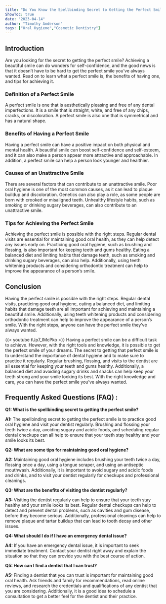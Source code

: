 ```yaml
---
title: "Do You Know the Spellbinding Secret to Getting the Perfect Smile? Find Out Here!"
ShowToc: true 
date: "2023-04-14"
author: "Timothy Anderson" 
tags: ["Oral Hygiene","Cosmetic Dentistry"]
---
```

## Introduction

Are you looking for the secret to getting the perfect smile? Achieving a beautiful smile can do wonders for self-confidence, and the good news is that it doesn’t have to be hard to get the perfect smile you’ve always wanted. Read on to learn what a perfect smile is, the benefits of having one, and tips for achieving it. 

### Definition of a Perfect Smile

A perfect smile is one that is aesthetically pleasing and free of any dental imperfections. It is a smile that is straight, white, and free of any chips, cracks, or discoloration. A perfect smile is also one that is symmetrical and has a natural shape.

### Benefits of Having a Perfect Smile

Having a perfect smile can have a positive impact on both physical and mental health. A beautiful smile can boost self-confidence and self-esteem, and it can also make a person appear more attractive and approachable. In addition, a perfect smile can help a person look younger and healthier.

### Causes of an Unattractive Smile

There are several factors that can contribute to an unattractive smile. Poor oral hygiene is one of the most common causes, as it can lead to plaque buildup and discoloration. Genetics can also play a role, as some people are born with crooked or misaligned teeth. Unhealthy lifestyle habits, such as smoking or drinking sugary beverages, can also contribute to an unattractive smile.

### Tips for Achieving the Perfect Smile

Achieving the perfect smile is possible with the right steps. Regular dental visits are essential for maintaining good oral health, as they can help detect any issues early on. Practicing good oral hygiene, such as brushing and flossing, is also important for keeping teeth and gums healthy. Eating a balanced diet and limiting habits that damage teeth, such as smoking and drinking sugary beverages, can also help. Additionally, using teeth whitening products and considering orthodontic treatment can help to improve the appearance of a person’s smile.

## Conclusion

Having the perfect smile is possible with the right steps. Regular dental visits, practicing good oral hygiene, eating a balanced diet, and limiting habits that damage teeth are all important for achieving and maintaining a beautiful smile. Additionally, using teeth whitening products and considering orthodontic treatment can help to improve the appearance of a person’s smile. With the right steps, anyone can have the perfect smile they’ve always wanted.

{{< youtube tUp7_IMcPko >}} 
Having a perfect smile can be a difficult task to achieve. However, with the right tools and knowledge, it is possible to get the perfect smile of your dreams. The secret to getting that perfect smile is to understand the importance of dental hygiene and to make sure to practice it regularly. Regular brushing, flossing, and visits to the dentist are all essential for keeping your teeth and gums healthy. Additionally, a balanced diet and avoiding sugary drinks and snacks can help keep your teeth strong and your smile looking its best. With the right knowledge and care, you can have the perfect smile you’ve always wanted.

## Frequently Asked Questions (FAQ) :
**Q1: What is the spellbinding secret to getting the perfect smile?**

**A1:** The spellbinding secret to getting the perfect smile is to practice good oral hygiene and visit your dentist regularly. Brushing and flossing your teeth twice a day, avoiding sugary and acidic foods, and scheduling regular dental checkups can all help to ensure that your teeth stay healthy and your smile looks its best. 

**Q2: What are some tips for maintaining good oral hygiene?**

**A2:** Maintaining good oral hygiene includes brushing your teeth twice a day, flossing once a day, using a tongue scraper, and using an antiseptic mouthwash. Additionally, it is important to avoid sugary and acidic foods and drinks, and to visit your dentist regularly for checkups and professional cleanings. 

**Q3: What are the benefits of visiting the dentist regularly?**

**A3:** Visiting the dentist regularly can help to ensure that your teeth stay healthy and your smile looks its best. Regular dental checkups can help to detect and prevent dental problems, such as cavities and gum disease, before they become serious. Additionally, professional cleanings can help to remove plaque and tartar buildup that can lead to tooth decay and other issues. 

**Q4: What should I do if I have an emergency dental issue?**

**A4:** If you have an emergency dental issue, it is important to seek immediate treatment. Contact your dentist right away and explain the situation so that they can provide you with the best course of action. 

**Q5: How can I find a dentist that I can trust?**

**A5:** Finding a dentist that you can trust is important for maintaining good oral health. Ask friends and family for recommendations, read online reviews, and research the credentials and qualifications of any dentist that you are considering. Additionally, it is a good idea to schedule a consultation to get a better feel for the dentist and their practice.





